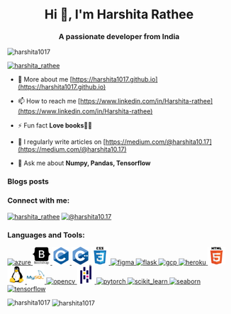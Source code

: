 <!-- ### Hi there 👋

<!--
**harshita1017/harshita1017** is a ✨ _special_ ✨ repository because its `README.md` (this file) appears on your GitHub profile.

Here are some ideas to get you started:
-->
<!-- - 🔭 I’m currently working on ML/AI and Web development -->
<!-- - 🌱 I’m currently learning Web deveopment -->
<!-- - 📫 How to reach me: Connect with me on LinkedIn: www.linkedin.com/in/harshita-rathee/ -->
<!-- - 😄 Pronouns: she/her -->
<!-- - ⚡ Fun fact: I am a big marvel fan and love Greek and Roman mythology (credits: Percy Jackson by Rick Riordan). Also books are my life🤩😊 -->
<!-- - 👯 I’m looking to collaborate on ... -->
<!-- - 🤔 I’m looking for help with ... -->
<!-- - 💬 Ask me about ... --> 
<h1 align="center">Hi 👋, I'm Harshita Rathee</h1>
<h3 align="center">A passionate developer from India</h3>

<p align="left"> <img src="https://komarev.com/ghpvc/?username=harshita1017&label=Profile%20views&color=0e75b6&style=flat" alt="harshita1017" /> </p>

<p align="left"> <a href="https://twitter.com/harshita_rathee" target="blank"><img src="https://img.shields.io/twitter/follow/harshita_rathee?logo=twitter&style=for-the-badge" alt="harshita_rathee" /></a> </p>

<!-- - 🌱 I’m currently learning **Web Development** --> 

- 🤖 More about me [https://harshita1017.github.io](https://harshita1017.github.io)

- 📫 How to reach me [https://www.linkedin.com/in/Harshita-rathee](https://www.linkedin.com/in/Harshita-rathee)

- ⚡ Fun fact **Love books🤩😊**
- 📝 I regularly write articles on [https://medium.com/@harshita10.17](https://medium.com/@harshita10.17)

- 💬 Ask me about **Numpy, Pandas, Tensorflow**
### Blogs posts
<!-- BLOG-POST-LIST:START -->
<!-- BLOG-POST-LIST:END -->

<h3 align="left">Connect with me:</h3>
<p align="left">
<a href="https://twitter.com/harshita_rathee" target="blank"><img align="center" src="https://raw.githubusercontent.com/rahuldkjain/github-profile-readme-generator/master/src/images/icons/Social/twitter.svg" alt="harshita_rathee" height="30" width="40" /></a>
<a href="https://medium.com/@harshita10.17" target="blank"><img align="center" src="https://raw.githubusercontent.com/rahuldkjain/github-profile-readme-generator/master/src/images/icons/Social/medium.svg" alt="@harshita10.17" height="30" width="40" /></a>
</p>

<h3 align="left">Languages and Tools:</h3>
<p align="left"> <a href="https://azure.microsoft.com/en-in/" target="_blank" rel="noreferrer"> <img src="https://www.vectorlogo.zone/logos/microsoft_azure/microsoft_azure-icon.svg" alt="azure" width="40" height="40"/> </a> <a href="https://getbootstrap.com" target="_blank" rel="noreferrer"> <img src="https://raw.githubusercontent.com/devicons/devicon/master/icons/bootstrap/bootstrap-plain-wordmark.svg" alt="bootstrap" width="40" height="40"/> </a> <a href="https://www.cprogramming.com/" target="_blank" rel="noreferrer"> <img src="https://raw.githubusercontent.com/devicons/devicon/master/icons/c/c-original.svg" alt="c" width="40" height="40"/> </a> <a href="https://www.w3schools.com/cpp/" target="_blank" rel="noreferrer"> <img src="https://raw.githubusercontent.com/devicons/devicon/master/icons/cplusplus/cplusplus-original.svg" alt="cplusplus" width="40" height="40"/> </a> <a href="https://www.w3schools.com/css/" target="_blank" rel="noreferrer"> <img src="https://raw.githubusercontent.com/devicons/devicon/master/icons/css3/css3-original-wordmark.svg" alt="css3" width="40" height="40"/> </a> <a href="https://www.figma.com/" target="_blank" rel="noreferrer"> <img src="https://www.vectorlogo.zone/logos/figma/figma-icon.svg" alt="figma" width="40" height="40"/> </a> <a href="https://flask.palletsprojects.com/" target="_blank" rel="noreferrer"> <img src="https://www.vectorlogo.zone/logos/pocoo_flask/pocoo_flask-icon.svg" alt="flask" width="40" height="40"/> </a> <a href="https://cloud.google.com" target="_blank" rel="noreferrer"> <img src="https://www.vectorlogo.zone/logos/google_cloud/google_cloud-icon.svg" alt="gcp" width="40" height="40"/> </a> <a href="https://heroku.com" target="_blank" rel="noreferrer"> <img src="https://www.vectorlogo.zone/logos/heroku/heroku-icon.svg" alt="heroku" width="40" height="40"/> </a> <a href="https://www.w3.org/html/" target="_blank" rel="noreferrer"> <img src="https://raw.githubusercontent.com/devicons/devicon/master/icons/html5/html5-original-wordmark.svg" alt="html5" width="40" height="40"/> </a> <a href="https://www.linux.org/" target="_blank" rel="noreferrer"> <img src="https://raw.githubusercontent.com/devicons/devicon/master/icons/linux/linux-original.svg" alt="linux" width="40" height="40"/> </a> <a href="https://www.mysql.com/" target="_blank" rel="noreferrer"> <img src="https://raw.githubusercontent.com/devicons/devicon/master/icons/mysql/mysql-original-wordmark.svg" alt="mysql" width="40" height="40"/> </a> <a href="https://opencv.org/" target="_blank" rel="noreferrer"> <img src="https://www.vectorlogo.zone/logos/opencv/opencv-icon.svg" alt="opencv" width="40" height="40"/> </a> <a href="https://pandas.pydata.org/" target="_blank" rel="noreferrer"> <img src="https://raw.githubusercontent.com/devicons/devicon/2ae2a900d2f041da66e950e4d48052658d850630/icons/pandas/pandas-original.svg" alt="pandas" width="40" height="40"/> </a> <a href="https://pytorch.org/" target="_blank" rel="noreferrer"> <img src="https://www.vectorlogo.zone/logos/pytorch/pytorch-icon.svg" alt="pytorch" width="40" height="40"/> </a> <a href="https://scikit-learn.org/" target="_blank" rel="noreferrer"> <img src="https://upload.wikimedia.org/wikipedia/commons/0/05/Scikit_learn_logo_small.svg" alt="scikit_learn" width="40" height="40"/> </a> <a href="https://seaborn.pydata.org/" target="_blank" rel="noreferrer"> <img src="https://seaborn.pydata.org/_images/logo-mark-lightbg.svg" alt="seaborn" width="40" height="40"/> </a> <a href="https://www.tensorflow.org" target="_blank" rel="noreferrer"> <img src="https://www.vectorlogo.zone/logos/tensorflow/tensorflow-icon.svg" alt="tensorflow" width="40" height="40"/> </a> </p>

<p><img align="left" src="https://github-readme-stats.vercel.app/api/top-langs?username=harshita1017&show_icons=true&locale=en&layout=compact" alt="harshita1017" /></p>

<p>&nbsp;<img align="center" src="https://github-readme-stats.vercel.app/api?username=harshita1017&show_icons=true&locale=en" alt="harshita1017" /></p>

<!-- <p><img align="center" src="https://github-readme-streak-stats.herokuapp.com/?user=harshita1017&" alt="harshita1017" /></p> -->
